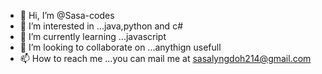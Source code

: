 - 👋 Hi, I’m @Sasa-codes
- 👀 I’m interested in ...java,python and c#
- 🌱 I’m currently learning ...javascript
- 💞️ I’m looking to collaborate on ...anythign usefull
- 📫 How to reach me ...you can mail me at sasalyngdoh214@gmail.com

<!---
Sasa-codes/Sasa-codes is a ✨ special ✨ repository because its `README.md` (this file) appears on your GitHub profile.
You can click the Preview link to take a look at your changes.
--->
